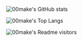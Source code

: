 ![00make's GitHub stats](https://github-readme-stats.vercel.app/api?username=00make&show_icons=true&theme=radical&hide=prs,issues)

![00make's Top Langs](https://github-readme-stats.vercel.app/api/top-langs/?username=00make&layout=compact)

![00make's Readme visitors](https://visitor-badge.glitch.me/badge?page_id=00make.readme)
